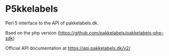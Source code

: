 P5kkelabels
===========

Perl 5 interface to the API of pakkelabels.dk.

Bsed on the php version (https://github.com/pakkelabels/pakkelabels-php-sdk)

Official API documentation at https://api.pakkelabels.dk/v2/
